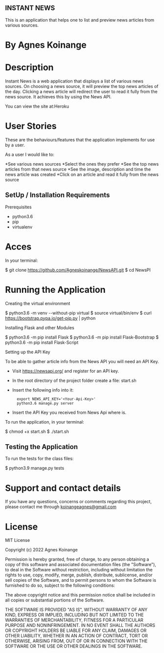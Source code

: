 ## INSTANT NEWS
This is an application that helps one to list and preview news articles from various sources. 
# By Agnes Koinange


# Description
Instant News is a web application that displays a list of various news sources. On choosing a news source, it will preview the top news articles of the day. Clicking a news article will redirect the user to read it fully from the news source. It achieves this by using the News API.

You can view the site at:Heroku

# User Stories
These are the behaviours/features that the application implements for use by a user.

As a user I would like to:

*See various news sources
*Select the ones they prefer
*See the top news articles from that news source
*See the image, description and time the news article was created
*Click on an article and read it fully from the news source

## SetUp / Installation Requirements

Prerequisites

* python3.6
* pip
* virtualenv

# Acces
In your terminal:

  $ git clone https://github.com/Agneskoinange/NewsAPI.git
  $ cd NewsPI
# Running the Application
  
 Creating the virtual environment

  $ python3.6 -m venv --without-pip virtual
  $ source virtual/bin/env
  $ curl https://bootstrap.pypa.io/get-pip.py | python
  
Installing Flask and other Modules

  $ python3.6 -m pip install Flask
  $ python3.6 -m pip install Flask-Bootstrap
  $ python3.6 -m pip install Flask-Script
  
Setting up the API Key

  To be able to gather article info from the News API you will need an API Key.

  * Visit https://newsapi.org/ and register for an API key.
  * In the root directory of the project folder create a file: start.sh
  * Insert the following info into it:

          export NEWS_API_KEY='<Your-Api-Key>'
          python3.6 manage.py server

  * Insert the API Key you received from News Api where <Your-Api-Key> is.
  
  
 To run the application, in your terminal:

  $ chmod +x start.sh
  $ ./start.sh
  
## Testing the Application
  To run the tests for the class files:

  $ python3.9 manage.py tests
  
# Support and contact details
  
  If you have any questions, concerns or comments regarding this project, please contact me through koinangeagnes@gmail.com

# License
  
 MIT License

Copyright (c) 2022 Agnes Koinange

Permission is hereby granted, free of charge, to any person obtaining a copy of this software and associated documentation files (the "Software"), to deal in the Software without restriction, including without limitation the rights to use, copy, modify, merge, publish, distribute, sublicense, and/or sell copies of the Software, and to permit persons to whom the Software is furnished to do so, subject to the following conditions:

The above copyright notice and this permission notice shall be included in all copies or substantial portions of the Software.

THE SOFTWARE IS PROVIDED "AS IS", WITHOUT WARRANTY OF ANY KIND, EXPRESS OR IMPLIED, INCLUDING BUT NOT LIMITED TO THE WARRANTIES OF MERCHANTABILITY, FITNESS FOR A PARTICULAR PURPOSE AND NONINFRINGEMENT. IN NO EVENT SHALL THE AUTHORS OR COPYRIGHT HOLDERS BE LIABLE FOR ANY CLAIM, DAMAGES OR OTHER LIABILITY, WHETHER IN AN ACTION OF CONTRACT, TORT OR OTHERWISE, ARISING FROM, OUT OF OR IN CONNECTION WITH THE SOFTWARE OR THE USE OR OTHER DEALINGS IN THE SOFTWARE.
